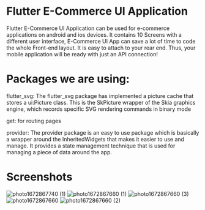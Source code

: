 # Flutter E-Commerce UI Application

Flutter E-Commerce UI Application can be used for e-commerce applications on android and ios devices. It contains 10 Screens with a different user interface, E-Commerce UI App can save a lot of time to code the whole Front-end layout. It is easy to attach to your rear end. Thus, your mobile application will be ready with just an API connection!
# Packages we are using:

flutter_svg:
The flutter_svg package has implemented a picture cache that stores a ui:Picture class. This is the SkPicture wrapper of the Skia graphics engine, which records specific SVG rendering commands in binary mode

get:
for routing pages

provider:
The provider package is an easy to use package which is basically a wrapper around the InheritedWidgets that makes it easier to use and manage. It provides a state management technique that is used for managing a piece of data around the app.

# Screenshots 


![photo1672867740 (1)](https://user-images.githubusercontent.com/118610336/210653506-95d98df0-eb63-4b7c-a068-f733f61c4729.jpeg)
![photo1672867660 (1)](https://user-images.githubusercontent.com/118610336/210653563-22f72516-78e4-4eb6-93ff-8dec78fd0155.jpeg)
![photo1672867660 (3)](https://user-images.githubusercontent.com/118610336/210653648-6a3b8cb9-8ed4-491b-85c4-7d1fbefb021d.jpeg)
![photo1672867660](https://user-images.githubusercontent.com/118610336/210653670-c04e9b11-54a3-4c92-868b-3839d8312d95.jpeg)
![photo1672867660 (2)](https://user-images.githubusercontent.com/118610336/210653682-e1065346-2a26-4e7c-914e-90e894937cda.jpeg)

